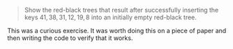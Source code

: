 > Show the red-black trees that result after successfully inserting the keys
> $41, 38, 31, 12, 19, 8$ into an initially empty red-black tree.

This was a curious exercise. It was worth doing this on a piece of paper and
then writing the code to verify that it works.
